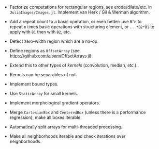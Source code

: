 * Factorize computations for rectangular regions, see erode/dilate/etc.  in
  `JuliaImages/Images.jl`.  Implement van Herk / Gil & Werman algorithm.

* Add a repeat count to a basic operation, or even better: use `B^n` to repeat
  `n` times basic operations with structuring element, or `...*B2*B1` to apply
  with `B1` then with `B2`, etc.

* Detect zero-width region which are a no-op.

* Define regions as `OffsetArray` (see
  https://github.com/alsam/OffsetArrays.jl).

* Extend this to other types of *kernels* (convolution, median, *etc.*).

* Kernels can be separables of not.

* Implement bound types.

* Use `StaticArray` for small kernels.

* Implement morphological gradient operators.

* Merge `CartesianBox` and `CenteredBox` (unless there is a performance
  regression), make all boxes iterable.

* Automatically split arrays for multi-threaded processing.

* Make all neighborhoods iterable and check iterations over neighborhoods.

